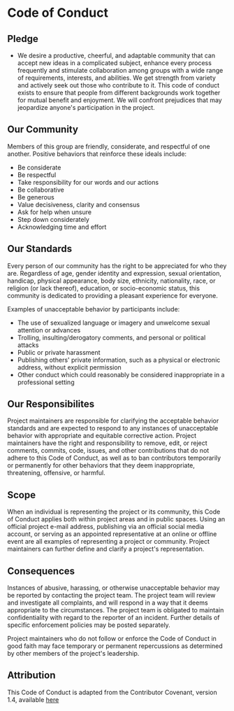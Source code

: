 # Code of Conduct 

## Pledge 
- We desire a productive, cheerful, and adaptable community that can accept new ideas in a complicated subject, enhance every process frequently and stimulate collaboration among groups with a wide range of requirements, interests, and abilities. We get strength from variety and actively seek out those who contribute to it. This code of conduct exists to ensure that people from different backgrounds work together for mutual benefit and enjoyment. We will confront prejudices that may jeopardize anyone's participation in the project.

## Our Community 
Members of this group are friendly, considerate, and respectful of one another. Positive behaviors that reinforce these ideals include:

- Be considerate
- Be respectful
- Take responsibility for our words and our actions
- Be collaborative
- Be generous
- Value decisiveness, clarity and consensus
- Ask for help when unsure
- Step down considerately
- Acknowledging time and effort

## Our Standards
Every person of our community has the right to be appreciated for who they are. Regardless of age, gender identity and expression, sexual orientation, handicap, physical appearance, body size, ethnicity, nationality, race, or religion (or lack thereof), education, or socio-economic status, this community is dedicated to providing a pleasant experience for everyone.

Examples of unacceptable behavior by participants include:

- The use of sexualized language or imagery and unwelcome sexual attention or advances
- Trolling, insulting/derogatory comments, and personal or political attacks
- Public or private harassment
- Publishing others' private information, such as a physical or electronic address, without explicit permission
- Other conduct which could reasonably be considered inappropriate in a professional setting

## Our Responsibilites 
Project maintainers are responsible for clarifying the acceptable behavior standards and are expected to respond to any instances of unacceptable behavior with appropriate and equitable corrective action. Project maintainers have the right and responsibility to remove, edit, or reject comments, commits, code, issues, and other contributions that do not adhere to this Code of Conduct, as well as to ban contributors temporarily or permanently for other behaviors that they deem inappropriate, threatening, offensive, or harmful.

## Scope 
When an individual is representing the project or its community, this Code of Conduct applies both within project areas and in public spaces. Using an official project e-mail address, publishing via an official social media account, or serving as an appointed representative at an online or offline event are all examples of representing a project or community. Project maintainers can further define and clarify a project's representation.

## Consequences
Instances of abusive, harassing, or otherwise unacceptable behavior may be reported by contacting the project team. The project team will review and investigate all complaints, and will respond in a way that it deems appropriate to the circumstances. The project team is obligated to maintain confidentiality with regard to the reporter of an incident. Further details of specific enforcement policies may be posted separately.

Project maintainers who do not follow or enforce the Code of Conduct in good faith may face temporary or permanent repercussions as determined by other members of the project's leadership.

## Attribution 
This Code of Conduct is adapted from the Contributor Covenant, version 1.4, available [here](https://www.contributor-covenant.org/version/1/4/code-of-conduct/)






